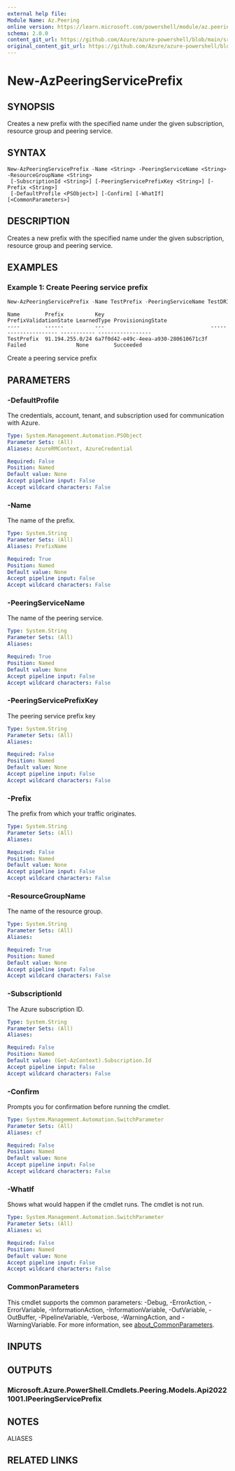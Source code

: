 ```yaml
---
external help file: 
Module Name: Az.Peering
online version: https://learn.microsoft.com/powershell/module/az.peering/new-azpeeringserviceprefix
schema: 2.0.0
content_git_url: https://github.com/Azure/azure-powershell/blob/main/src/Peering/help/New-AzPeeringServicePrefix.md
original_content_git_url: https://github.com/Azure/azure-powershell/blob/main/src/Peering/help/New-AzPeeringServicePrefix.md
---
```


# New-AzPeeringServicePrefix

## SYNOPSIS
Creates a new prefix with the specified name under the given subscription, resource group and peering service.

## SYNTAX

```
New-AzPeeringServicePrefix -Name <String> -PeeringServiceName <String> -ResourceGroupName <String>
 [-SubscriptionId <String>] [-PeeringServicePrefixKey <String>] [-Prefix <String>]
 [-DefaultProfile <PSObject>] [-Confirm] [-WhatIf] [<CommonParameters>]
```

## DESCRIPTION
Creates a new prefix with the specified name under the given subscription, resource group and peering service.

## EXAMPLES

### Example 1: Create Peering service prefix
```powershell
New-AzPeeringServicePrefix -Name TestPrefix -PeeringServiceName TestDRInterCloudZurich -ResourceGroupName DemoRG -PeeringServicePrefixKey 6a7f0d42-e49c-4eea-a930-280610671c3f -Prefix 91.194.255.0/24
```

```output
Name        Prefix          Key                                  PrefixValidationState LearnedType ProvisioningState
----        ------          ---                                  --------------------- ----------- -----------------
TestPrefix  91.194.255.0/24 6a7f0d42-e49c-4eea-a930-280610671c3f Failed                None        Succeeded
```

Create a peering service prefix

## PARAMETERS

### -DefaultProfile
The credentials, account, tenant, and subscription used for communication with Azure.

```yaml
Type: System.Management.Automation.PSObject
Parameter Sets: (All)
Aliases: AzureRMContext, AzureCredential

Required: False
Position: Named
Default value: None
Accept pipeline input: False
Accept wildcard characters: False
```

### -Name
The name of the prefix.

```yaml
Type: System.String
Parameter Sets: (All)
Aliases: PrefixName

Required: True
Position: Named
Default value: None
Accept pipeline input: False
Accept wildcard characters: False
```

### -PeeringServiceName
The name of the peering service.

```yaml
Type: System.String
Parameter Sets: (All)
Aliases:

Required: True
Position: Named
Default value: None
Accept pipeline input: False
Accept wildcard characters: False
```

### -PeeringServicePrefixKey
The peering service prefix key

```yaml
Type: System.String
Parameter Sets: (All)
Aliases:

Required: False
Position: Named
Default value: None
Accept pipeline input: False
Accept wildcard characters: False
```

### -Prefix
The prefix from which your traffic originates.

```yaml
Type: System.String
Parameter Sets: (All)
Aliases:

Required: False
Position: Named
Default value: None
Accept pipeline input: False
Accept wildcard characters: False
```

### -ResourceGroupName
The name of the resource group.

```yaml
Type: System.String
Parameter Sets: (All)
Aliases:

Required: True
Position: Named
Default value: None
Accept pipeline input: False
Accept wildcard characters: False
```

### -SubscriptionId
The Azure subscription ID.

```yaml
Type: System.String
Parameter Sets: (All)
Aliases:

Required: False
Position: Named
Default value: (Get-AzContext).Subscription.Id
Accept pipeline input: False
Accept wildcard characters: False
```

### -Confirm
Prompts you for confirmation before running the cmdlet.

```yaml
Type: System.Management.Automation.SwitchParameter
Parameter Sets: (All)
Aliases: cf

Required: False
Position: Named
Default value: None
Accept pipeline input: False
Accept wildcard characters: False
```

### -WhatIf
Shows what would happen if the cmdlet runs.
The cmdlet is not run.

```yaml
Type: System.Management.Automation.SwitchParameter
Parameter Sets: (All)
Aliases: wi

Required: False
Position: Named
Default value: None
Accept pipeline input: False
Accept wildcard characters: False
```

### CommonParameters
This cmdlet supports the common parameters: -Debug, -ErrorAction, -ErrorVariable, -InformationAction, -InformationVariable, -OutVariable, -OutBuffer, -PipelineVariable, -Verbose, -WarningAction, and -WarningVariable. For more information, see [about_CommonParameters](http://go.microsoft.com/fwlink/?LinkID=113216).

## INPUTS

## OUTPUTS

### Microsoft.Azure.PowerShell.Cmdlets.Peering.Models.Api20221001.IPeeringServicePrefix

## NOTES

ALIASES

## RELATED LINKS


